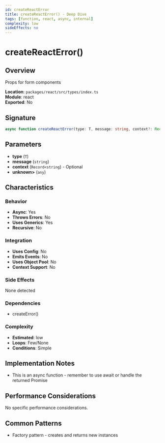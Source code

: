 ```yaml
---
id: createReactError
title: createReactError() - Deep Dive
tags: [function, react, async, internal]
complexity: low
sideEffects: no
---
```


# createReactError()

## Overview
Props for form components

**Location**: `packages/react/src/types/index.ts`  
**Module**: react  
**Exported**: No  

## Signature
```typescript
async function createReactError(type: T, message: string, context?: Record<string, unknown>: any): ReactTryError<T>
```

## Parameters
- **type** (`T`)
- **message** (`string`)
- **context** (`Record<string`) - Optional
- **unknown>** (`any`)

## Characteristics

### Behavior
- **Async**: Yes
- **Throws Errors**: No
- **Uses Generics**: Yes
- **Recursive**: No

### Integration
- **Uses Config**: No
- **Emits Events**: No
- **Uses Object Pool**: No
- **Context Support**: No

### Side Effects
None detected

### Dependencies
- createError()

### Complexity
- **Estimated**: low
- **Loops**: Few/None
- **Conditions**: Simple



## Implementation Notes
- This is an async function - remember to use await or handle the returned Promise

## Performance Considerations
No specific performance considerations.

## Common Patterns
- Factory pattern - creates and returns new instances
